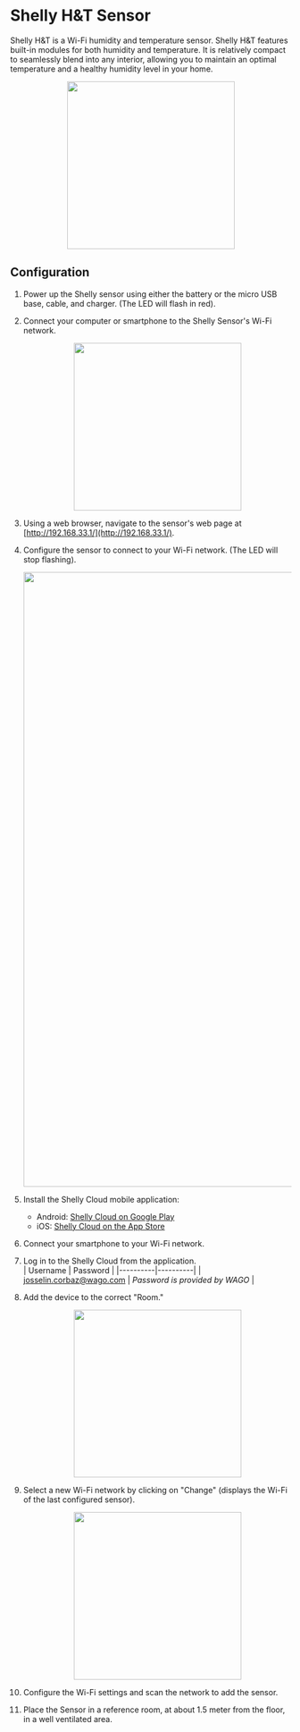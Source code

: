 # Shelly H&T Sensor

Shelly H&T is a Wi-Fi humidity and temperature sensor. Shelly H&T features built-in modules for both humidity and temperature. It is relatively compact to seamlessly blend into any interior, allowing you to maintain an optimal temperature and a healthy humidity level in your home.

<div align=center>
   <img width="300" src="./_img/2_app_conf/shelly/shelly.jpg"/>
</div>

## Configuration

1. Power up the Shelly sensor using either the battery or the micro USB base, cable, and charger. (The LED will flash in red).

2. Connect your computer or smartphone to the Shelly Sensor's Wi-Fi network.

   <div align=center>
   <img width="300" src="./_img/2_app_conf/shelly/wifi.png"/>
   </div>

3. Using a web browser, navigate to the sensor's web page at [http://192.168.33.1/](http://192.168.33.1/).

4. Configure the sensor to connect to your Wi-Fi network. (The LED will stop flashing).

   <div align=center>
   <img width="1100" src="./_img/2_app_conf/shelly/web.png"/>
   </div>

5. Install the Shelly Cloud mobile application:
   - Android: [Shelly Cloud on Google Play](https://play.google.com/store/apps/details?id=allterco.bg.shelly&hl=fr_CH&gl=US)
   - iOS: [Shelly Cloud on the App Store](https://apps.apple.com/us/app/shelly-cloud/id1147141552)

6. Connect your smartphone to your Wi-Fi network.

7. Log in to the Shelly Cloud from the application.<br>
| Username | Password |
|----------|----------|
| josselin.corbaz@wago.com     | *Password is provided by WAGO*     |

8. Add the device to the correct "Room."

   <div align=center>
   <img width="300" src="./_img/2_app_conf/shelly/room.png"/>
   </div>

9. Select a new Wi-Fi network by clicking on "Change" (displays the Wi-Fi of the last configured sensor).

   <div align=center>
   <img width="300" src="./_img/2_app_conf/shelly/wifi_2.png"/>
   </div>

10. Configure the Wi-Fi settings and scan the network to add the sensor.
11. Place the Sensor in a reference room, at about 1.5 meter from the floor, in a well ventilated area.